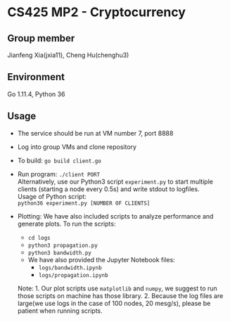 # CS425 MP2 - Cryptocurrency

## Group member
Jianfeng Xia(jxia11), Cheng Hu(chenghu3)

## Environment
Go 1.11.4, Python 36

## Usage
* The service should be run at VM number 7, port 8888
* Log into group VMs and clone repository
* To build:
    `go build client.go`
* Run program:
    `./client PORT`  
  Alternatively, use our Python3 script `experiment.py` to start multiple clients (starting a node every 0.5s) and write stdout to logfiles.  
  Usage of Python script:  
    `python36 experiment.py [NUMBER OF CLIENTS]`
* Plotting:
    We have also included scripts to analyze performance and generate plots. To run the scripts: 
    * `cd logs`
    * `python3 propagation.py`
    * `python3 bandwidth.py`  
    * We have also provided the Jupyter Notebook files:
      * `logs/bandwidth.ipynb`
      * `logs/propagation.ipynb`
  	
    Note:
      1. Our plot scripts use `matplotlib` and `numpy`, we suggest to run those scripts on machine has those library.
      2. Because the log files are large(we use logs in the case of 100 nodes, 20 mesg/s), please be patient when running scripts.